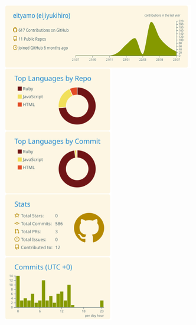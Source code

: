 <p>
</a>
  <a href="https://github.com/vn7n24fzkq/github-profile-summary-cards">
  <img align="center" height="170px" src="https://raw.githubusercontent.com/eityamo/eityamo/main/profile-summary-card-output/solarized/0-profile-details.svg" style="max-width: 100%;" />
</a>
<a href="https://github.com/vn7n24fzkq/github-profile-summary-cards">
  <img align="center" height="170px" src="https://raw.githubusercontent.com/eityamo/eityamo/main/profile-summary-card-output/solarized/1-repos-per-language.svg" style="max-width: 100%;" />
</a>
<a href="https://github.com/vn7n24fzkq/github-profile-summary-cards">
  <img align="center" height="170px" src="https://raw.githubusercontent.com/eityamo/eityamo/main/profile-summary-card-output/solarized/2-most-commit-language.svg" style="max-width: 100%;" />
</a>
<a href="https://github.com/vn7n24fzkq/github-profile-summary-cards">
  <img align="center" height="170px" src="https://raw.githubusercontent.com/eityamo/eityamo/main/profile-summary-card-output/solarized/3-stats.svg" style="max-width: 100%;" />
</a>
<a href="https://github.com/vn7n24fzkq/github-profile-summary-cards">
  <img align="center" height="170px" src="https://raw.githubusercontent.com/eityamo/eityamo/main/profile-summary-card-output/solarized/4-productive-time.svg" style="max-width: 100%;" />
</p>